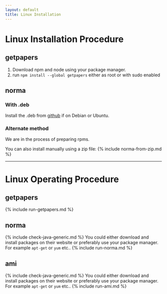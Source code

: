 ```yaml
---
layout: default
title: Linux Installation
---
```

# Linux Installation Procedure

## getpapers
1. Download npm and node using your package manager.
1. run `npm install --global getpapers` either as root or with sudo enabled

## norma

### With .deb
Install the .deb from [github](https://github.com/ContentMine/norma/releases) if on Debian or Ubuntu.

### Alternate method
We are in the process of preparing rpms.

You can also install manually using a zip file:
{% include norma-from-zip.md %}

---

# Linux Operating Procedure

## getpapers
{% include run-getpapers.md %}

## norma
{% include check-java-generic.md %}
You could either download and install packages on their website or preferably use your package manager. For example `apt-get` or `yum` etc..
{% include run-norma.md %}

## ami
{% include check-java-generic.md %}
You could either download and install packages on their website or preferably use your package manager. For example `apt-get` or `yum` etc..
{% include run-ami.md %}
